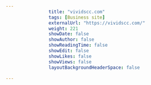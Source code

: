 ---
                title: "vividscc.com"
                tags: [Business site]
                externalUrl: "https://vividscc.com/"
                weight: 221
                showDate: false
                showAuthor: false
                showReadingTime: false
                showEdit: false
                showLikes: false
                showViews: false
                layoutBackgroundHeaderSpace: false
                ---
